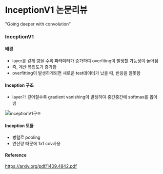 # InceptionV1 논문리뷰 

"Going deeper with convolution"


### InceptionV1 

#### 배경
- layer를 깊게 쌓을 수록 파라미터가 증가하여 overfiting이 발생할 가능성이 높아짐 
- 즉, 계산 복잡도가 증가함
- overfitting이 발생하게되면 새로운 test데이터가 났을 때, 반응을 잘못함 

  
#### Inception 구조 
- layer가 깊어질수록 gradient vanishing이 발생하여 중간중간에 softmax를 뽑아냄 

![inceptionV1구조](https://user-images.githubusercontent.com/70430385/161255623-e18eacfd-9922-44d0-b907-852b6b4aa7a2.png)


#### Inception 모듈  
- 병렬로 pooling
- 연산량 때문에 1x1 cov사용 


#### Reference
https://arxiv.org/pdf/1409.4842.pdf
